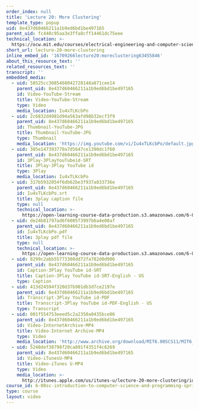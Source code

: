 ```yaml
---
order_index: null
title: 'Lecture 20: More Clustering'
template_type: popup
uid: 8e437d60466211a1b9ed6bd1be497165
parent_uid: fc440c95aa3e3ffa8cff14461dc75eee
technical_location: >-
  https://ocw.mit.edu/courses/electrical-engineering-and-computer-science/6-00sc-introduction-to-computer-science-and-programming-spring-2011/unit-3/lecture-20-more-clustering/lecture-20-more-clustering
short_url: lecture-20-more-clustering
inline_embed_id: '16709266lecture20:moreclustering63455846'
about_this_resource_text: ''
related_resources_text: ''
transcript: ''
embedded_media:
  - uid: 58525cc3085468042728148a871cee14
    parent_uid: 8e437d60466211a1b9ed6bd1be497165
    id: Video-YouTube-Stream
    title: Video-YouTube-Stream
    type: Video
    media_location: Iu4xTLKcbPo
  - uid: 2c6832d4981d94a563afd98b32ecf3f9
    parent_uid: 8e437d60466211a1b9ed6bd1be497165
    id: Thumbnail-YouTube-JPG
    title: Thumbnail-YouTube-JPG
    type: Thumbnail
    media_location: 'https://img.youtube.com/vi/Iu4xTLKcbPo/default.jpg'
  - uid: 385e147393770a7d5647ce1390dc1f60
    parent_uid: 8e437d60466211a1b9ed6bd1be497165
    id: 3Play-3PlayYouTubeid-SRT
    title: 3Play-3Play YouTube id
    type: 3Play
    media_location: Iu4xTLKcbPo
  - uid: 317b5932054f6db62be3f937a833736e
    parent_uid: 8e437d60466211a1b9ed6bd1be497165
    id: Iu4xTLKcbPo.srt
    title: 3play caption file
    type: null
    technical_location: >-
      https://open-learning-course-data-production.s3.amazonaws.com/6-00sc-introduction-to-computer-science-and-programming-spring-2011/317b5932054f6db62be3f937a833736e_Iu4xTLKcbPo.srt
  - uid: de24b81797ad6f6005f3997b6a4e08af
    parent_uid: 8e437d60466211a1b9ed6bd1be497165
    id: Iu4xTLKcbPo.pdf
    title: 3play pdf file
    type: null
    technical_location: >-
      https://open-learning-course-data-production.s3.amazonaws.com/6-00sc-introduction-to-computer-science-and-programming-spring-2011/de24b81797ad6f6005f3997b6a4e08af_Iu4xTLKcbPo.pdf
  - uid: 8299c2abb55773308dd72fa782d0d906
    parent_uid: 8e437d60466211a1b9ed6bd1be497165
    id: Caption-3Play YouTube id-SRT
    title: Caption-3Play YouTube id-SRT-English - US
    type: Caption
  - uid: 413d24594f320d37b901db3d7ce2197e
    parent_uid: 8e437d60466211a1b9ed6bd1be497165
    id: Transcript-3Play YouTube id-PDF
    title: Transcript-3Play YouTube id-PDF-English - US
    type: Transcript
  - uid: 001f554753eeed5c2a2350a0435bce06
    parent_uid: 8e437d60466211a1b9ed6bd1be497165
    id: Video-InternetArchive-MP4
    title: Video-Internet Archive-MP4
    type: Video
    media_location: 'http://www.archive.org/download/MIT6.00SCS11/MIT6_00SCS11_lec20_300k.mp4'
  - uid: 5248def38798f20ca891f4351f4c6269
    parent_uid: 8e437d60466211a1b9ed6bd1be497165
    id: Video-iTunesU-MP4
    title: Video-iTunes U-MP4
    type: Video
    media_location: >-
      http://itunes.apple.com/us/itunes-u/lecture-20-more-clustering/id499270153?i=110101045
course_id: 6-00sc-introduction-to-computer-science-and-programming-spring-2011
type: course
layout: video
---
```

